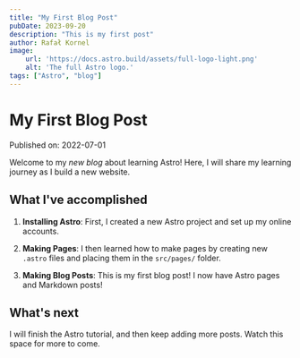 ```yaml
---
title: "My First Blog Post"
pubDate: 2023-09-20
description: "This is my first post"
author: Rafał Kornel
image: 
    url: 'https://docs.astro.build/assets/full-logo-light.png'
    alt: 'The full Astro logo.'
tags: ["Astro", "blog"]
---
```

# My First Blog Post

Published on: 2022-07-01

Welcome to my _new blog_ about learning Astro! Here, I will share my learning journey as I build a new website.

## What I've accomplished

1. **Installing Astro**: First, I created a new Astro project and set up my online accounts.

2. **Making Pages**: I then learned how to make pages by creating new `.astro` files and placing them in the `src/pages/` folder.

3. **Making Blog Posts**: This is my first blog post! I now have Astro pages and Markdown posts!

## What's next

I will finish the Astro tutorial, and then keep adding more posts. Watch this space for more to come.